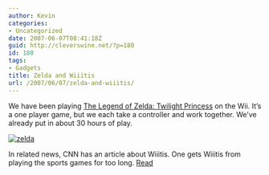 ```yaml
---
author: Kevin
categories:
- Uncategorized
date: 2007-06-07T08:41:18Z
guid: http://cleverswine.net/?p=180
id: 180
tags:
- Gadgets
title: Zelda and Wiiitis
url: /2007/06/07/zelda-and-wiiitis/
---
```


We have been playing [The Legend of Zelda: Twilight Princess](http://www.zelda.com/universe/game/twilightprincess/index.jsp) on the Wii. It&#8217;s a one player game, but we each take a controller and work together. We&#8217;ve already put in about 30 hours of play.

[<img src='https://i1.wp.com/blog.cleverswine.net/wp-content/uploads/2007/06/ztp_wp_800.jpg?resize=150%2C150' alt='zelda' data-recalc-dims="1" />](https://i1.wp.com/blog.cleverswine.net/wp-content/uploads/2007/06/ztp_wp_800.jpg "zelda")

In related news, CNN has an article about Wiiitis. One gets Wiiitis from playing the sports games for too long. [Read](http://www.cnn.com/2007/TECH/fun.games/06/06/wii.elbow.reut/index.html)